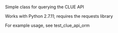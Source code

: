 Simple class for querying the CLUE API

Works with Python 2.7.11; requires the requests library
 
For example usage, see test_clue_api_orm